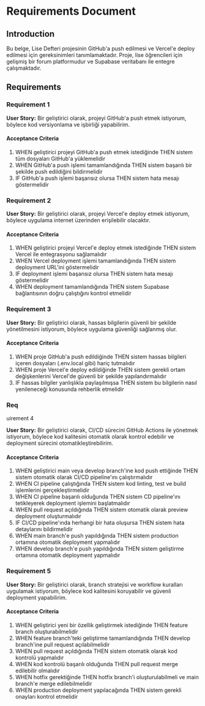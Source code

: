 # Requirements Document

## Introduction

Bu belge, Lise Defteri projesinin GitHub'a push edilmesi ve Vercel'e deploy edilmesi için gereksinimleri tanımlamaktadır. Proje, lise öğrencileri için gelişmiş bir forum platformudur ve Supabase veritabanı ile entegre çalışmaktadır.

## Requirements

### Requirement 1

**User Story:** Bir geliştirici olarak, projeyi GitHub'a push etmek istiyorum, böylece kod versiyonlama ve işbirliği yapabilirim.

#### Acceptance Criteria

1. WHEN geliştirici projeyi GitHub'a push etmek istediğinde THEN sistem tüm dosyaları GitHub'a yüklemelidir
2. WHEN GitHub'a push işlemi tamamlandığında THEN sistem başarılı bir şekilde push edildiğini bildirmelidir
3. IF GitHub'a push işlemi başarısız olursa THEN sistem hata mesajı göstermelidir

### Requirement 2

**User Story:** Bir geliştirici olarak, projeyi Vercel'e deploy etmek istiyorum, böylece uygulama internet üzerinden erişilebilir olacaktır.

#### Acceptance Criteria

1. WHEN geliştirici projeyi Vercel'e deploy etmek istediğinde THEN sistem Vercel ile entegrasyonu sağlamalıdır
2. WHEN Vercel deployment işlemi tamamlandığında THEN sistem deployment URL'ini göstermelidir
3. IF deployment işlemi başarısız olursa THEN sistem hata mesajı göstermelidir
4. WHEN deployment tamamlandığında THEN sistem Supabase bağlantısının doğru çalıştığını kontrol etmelidir

### Requirement 3

**User Story:** Bir geliştirici olarak, hassas bilgilerin güvenli bir şekilde yönetilmesini istiyorum, böylece uygulama güvenliği sağlanmış olur.

#### Acceptance Criteria

1. WHEN proje GitHub'a push edildiğinde THEN sistem hassas bilgileri içeren dosyaları (.env.local gibi) hariç tutmalıdır
2. WHEN proje Vercel'e deploy edildiğinde THEN sistem gerekli ortam değişkenlerini Vercel'de güvenli bir şekilde yapılandırmalıdır
3. IF hassas bilgiler yanlışlıkla paylaşılmışsa THEN sistem bu bilgilerin nasıl yenileneceği konusunda rehberlik etmelidir
### Req
uirement 4

**User Story:** Bir geliştirici olarak, CI/CD sürecini GitHub Actions ile yönetmek istiyorum, böylece kod kalitesini otomatik olarak kontrol edebilir ve deployment sürecini otomatikleştirebilirim.

#### Acceptance Criteria

1. WHEN geliştirici main veya develop branch'ine kod push ettiğinde THEN sistem otomatik olarak CI/CD pipeline'ını çalıştırmalıdır
2. WHEN CI pipeline çalıştığında THEN sistem kod linting, test ve build işlemlerini gerçekleştirmelidir
3. WHEN CI pipeline başarılı olduğunda THEN sistem CD pipeline'ını tetikleyerek deployment işlemini başlatmalıdır
4. WHEN pull request açıldığında THEN sistem otomatik olarak preview deployment oluşturmalıdır
5. IF CI/CD pipeline'ında herhangi bir hata oluşursa THEN sistem hata detaylarını bildirmelidir
6. WHEN main branch'e push yapıldığında THEN sistem production ortamına otomatik deployment yapmalıdır
7. WHEN develop branch'e push yapıldığında THEN sistem geliştirme ortamına otomatik deployment yapmalıdır

### Requirement 5

**User Story:** Bir geliştirici olarak, branch stratejisi ve workflow kuralları uygulamak istiyorum, böylece kod kalitesini koruyabilir ve güvenli deployment yapabilirim.

#### Acceptance Criteria

1. WHEN geliştirici yeni bir özellik geliştirmek istediğinde THEN feature branch oluşturabilmelidir
2. WHEN feature branch'teki geliştirme tamamlandığında THEN develop branch'ine pull request açılabilmelidir
3. WHEN pull request açıldığında THEN sistem otomatik olarak kod kontrolü yapmalıdır
4. WHEN kod kontrolü başarılı olduğunda THEN pull request merge edilebilir olmalıdır
5. WHEN hotfix gerektiğinde THEN hotfix branch'i oluşturulabilmeli ve main branch'e merge edilebilmelidir
6. WHEN production deployment yapılacağında THEN sistem gerekli onayları kontrol etmelidir